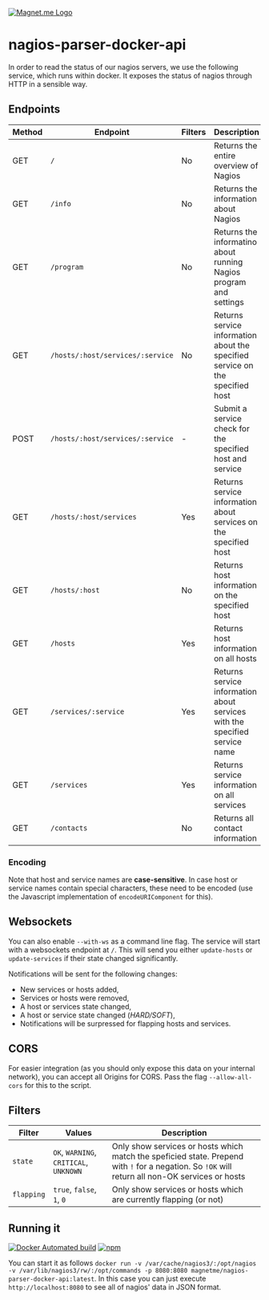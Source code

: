 [![Magnet.me Logo](https://cdn.magnet.me/images/logo-2015-full.svg)](https://magnet.me "Discover the best companies, jobs and internships at Magnet.me")

# nagios-parser-docker-api

In order to read the status of our nagios servers, we use the following service, which runs within docker.
It exposes the status of nagios through HTTP in a sensible way.

## Endpoints

| Method | Endpoint | Filters | Description |
|---|---|---|---|
| GET | `/` | No | Returns the entire overview of Nagios |
| GET | `/info` | No | Returns the information about Nagios |
| GET | `/program` | No | Returns the informatino about running Nagios program and settings |
| GET | `/hosts/:host/services/:service` | No | Returns service information about the specified service on the specified host |
| POST | `/hosts/:host/services/:service` | - | Submit a service check for the specified host and service |
| GET | `/hosts/:host/services` | Yes | Returns service information about services on the specified host |
| GET | `/hosts/:host` | No | Returns host information on the specified host |
| GET | `/hosts` | Yes | Returns host information on all hosts |
| GET | `/services/:service` | Yes | Returns service information about services with the specified service name |
| GET | `/services` | Yes | Returns service information on all services |
| GET | `/contacts` | No | Returns all contact information |

### Encoding

Note that host and service names are __case-sensitive__.
In case host or service names contain special characters, these need to be encoded (use the Javascript implementation of `encodeURIComponent` for this).


## Websockets

You can also enable `--with-ws` as a command line flag.
The service will start with a websockets endpoint at `/`.
This will send you either `update-hosts` or `update-services` if their state changed significantly.

Notifications will be sent for the following changes:

- New services or hosts added,
- Services or hosts were removed,
- A host or services state changed,
- A host or service state changed (_HARD/SOFT_),
- Notifications will be surpressed for flapping hosts and services.

## CORS

For easier integration (as you should only expose this data on your internal network), you can accept all Origins for CORS.
Pass the flag `--allow-all-cors` for this to the script.

## Filters

| Filter | Values | Description |
|---|---|---|
| `state` | `OK`, `WARNING`, `CRITICAL`, `UNKNOWN` | Only show services or hosts which match the speficied state. Prepend with `!` for a negation. So `!OK` will return all non-OK services or hosts |
| `flapping` | `true`, `false`, `1`, `0` | Only show services or hosts which are currently flapping (or not) |

## Running it

[![Docker Automated build](https://img.shields.io/docker/automated/magnetme/nagios-parser-docker-api.svg)]()
[![npm](https://img.shields.io/npm/v/nagios-parser-docker.svg)]()

You can start it as follows `docker run -v /var/cache/nagios3/:/opt/nagios -v /var/lib/nagios3/rw/:/opt/commands -p 8080:8080 magnetme/nagios-parser-docker-api:latest`.
In this case you can just execute `http://localhost:8080` to see all of nagios' data in JSON format.
